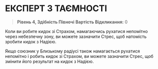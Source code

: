 ﻿# ЕКСПЕРТ З ТАЄМНОСТІ

> **Рівень 4, Здібність Півночі**
> **Вартість Відкликання:** 0

Коли ви робите кидок зі Страхом, намагаючись рухатися непомітно через небезпечну зону, ви можете зазначити Стрес, щоб натомість зробити кидок з Надією.

Якщо союзник у Близькому радіусі також намагається рухатися непомітно і робить кидок зі Страхом, ви можете зазначити Стрес, щоб змінити його результат на кидок з Надією.